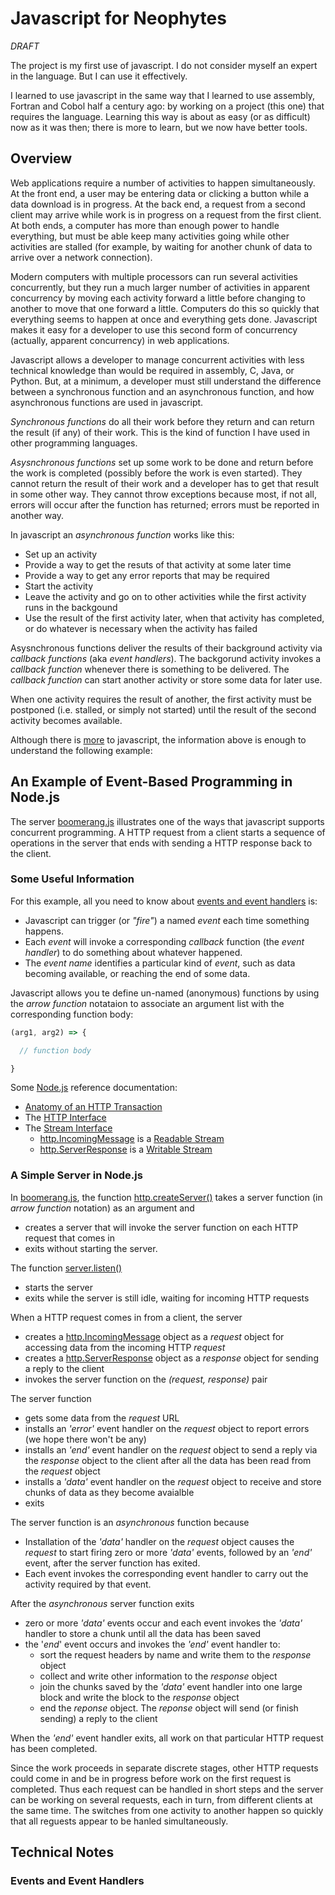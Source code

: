# Javascript for Neophytes

_DRAFT_

The project is my first use of javascript.  I do not consider myself an expert in the language.  But I can use it effectively.

I learned to use javascript in the same way that I learned to use assembly, Fortran and Cobol half a century ago: by working on a project (this one) that requires the language.  Learning this way is about as easy (or as difficult) now as it was then; there is more to learn, but we now have better tools.

## Overview

Web applications require a number of activities to happen simultaneously.  At the front end, a user may be entering data or clicking a button while a data download is in progress.  At the back end, a request from a second client may arrive while work is in progress on a request from the first client.  At both ends, a computer has more than enough power to handle everything, but must be able keep many activities going while other activities are stalled (for example, by waiting for another chunk of data to arrive over a network connection).

Modern computers with multiple processors can run several activities concurrently, but they run a much larger number of activities in apparent concurrency by moving each activity forward a little before changing to another to move that one forward a little.  Computers do this so quickly that everything seems to happen at once and everything gets done.  Javascript makes it easy for a developer to use this second form of concurrency (actually, apparent concurrency) in web applications.

Javascript allows a developer to manage concurrent activities with less technical knowledge than would be required in assembly, C, Java, or Python.  But, at a minimum, a developer must still understand the difference between a synchronous function and an asynchronous function, and how asynchronous functions are used in javascript.

_Synchronous functions_ do all their work before they return and can return the result (if any) of their work.  This is the kind of function I have used in other programming languages.

_Asysnchronous functions_ set up some work to be done and return before the work is completed (possibly before the work is even started).  They cannot return the result of their work and a developer has to get that result in some other way.  They cannot throw exceptions because most, if not all, errors will occur after the function has returned; errors must be reported in another way.

In javascript an _asynchronous function_ works like this:
* Set up an activity
* Provide a way to get the resuts of that activity at some later time
* Provide a way to get any error reports that may be required
* Start the activity
* Leave the activity and go on to other activities while the first activity runs in the backgound
* Use the result of the first activity later, when that activity has completed, or do whatever is necessary when the activity has failed

Asysnchronous functions deliver the results of their background activity via _callback functions_ (aka _event handlers_). The backgorund activity invokes a _callback function_ whenever there is something to be delivered.  The _callback function_ can start another activity or store some data for later use.

When one activity requires the result of another, the first activity must be postponed (i.e. stalled, or simply not started) until the result of the second activity becomes available.

Although there is [more](#technical-notes) to javascript, the information above is enough to understand the following example:

## An Example of Event-Based Programming in Node.js

The server [boomerang.js](boomerang.js) illustrates one of the ways that javascript supports concurrent programming.  A HTTP request from a client starts a sequence of operations in the server that ends with sending a HTTP response back to the client.

### Some Useful Information

For this example, all you need to know about [events and event handlers](#events-and-event-handlers) is:
* Javascript can trigger (or _"fire"_) a named _event_ each time something happens.
* Each _event_ will invoke a corresponding _callback_ function (the _event handler_) to do something about whatever happened.
* The _event name_ identifies a particular kind of _event_, such as data becoming available, or reaching the end of some data.

Javascript allows you te define un-named (anonymous) functions by using the _arrow function_ notataion to associate an argument list with the corresponding function body:

```javascript
(arg1, arg2) => {

  // function body

}
```
Some [Node.js](https://nodejs.org/) reference documentation:
* [Anatomy of an HTTP Transaction](https://nodejs.org/es/docs/guides/anatomy-of-an-http-transaction/)
* The [HTTP Interface](https://nodejs.org/api/http.html)
* The [Stream Interface](https://nodejs.org/api/stream.html)
  * [http.IncomingMessage](https://nodejs.org/api/http.html#http_class_http_incomingmessage) is a [Readable Stream](https://nodejs.org/api/stream.html#stream_readable_streams)
  * [http.ServerResponse](https://nodejs.org/api/http.html#http_class_http_serverresponse) is a [Writable Stream](https://nodejs.org/api/stream.html#stream_writable_streams)

### A Simple Server in Node.js

In [boomerang.js](boomerang.js), the function [http.createServer()](https://nodejs.org/api/http.html#http_http_createserver_options_requestlistener) takes a server function (in _arrow function_ notation) as an argument and
* creates a server that will invoke the server function on each HTTP request that comes in
* exits without starting the server.

The function [server.listen()](https://nodejs.org/api/http.html#http_server_listen)
* starts the server
* exits while the server is still idle, waiting for incoming HTTP requests

When a HTTP request comes in from a client, the server
* creates a [http.IncomingMessage](https://nodejs.org/api/http.html#http_class_http_incomingmessage) object as a _request_ object for accessing data from the incoming HTTP _request_
* creates a [http.ServerResponse](https://nodejs.org/api/http.html#http_class_http_serverresponse) object as a _response_ object for sending a reply to the client
* invokes the server function on the _(request, response)_ pair

The server function
* gets some data from the _request_ URL
* installs an _'error'_ event handler on the _request_ object to report errors (we hope there won't be any)
* installs an _'end'_ event handler on the _request_ object to send a reply via the _response_ object to the client after all the data has been read from the _request_ object
* installs a _'data'_ event handler on the _request_ object to receive and store chunks of data as they become avaialble
* exits

The server function is an _asynchronous_ function because
* Installation of the _'data'_ handler on the _request_ object causes the _request_ to start firing zero or more _'data'_ events, followed by an _'end'_ event, after the server function has exited.
* Each event invokes the corresponding event handler to carry out the activity required by that event.

After the _asynchronous_ server function exits
* zero or more _'data'_ events occur and each event invokes the _'data'_ handler to store a chunk until all the data has been saved
* the '_end_' event occurs and invokes the _'end'_ event handler to:
  * sort the request headers by name and write them to the _response_ object
  * collect and write other information to the _response_ object
  * join the chunks saved by the _'data'_ event handler into one large block and write the block to the _response_ object
  * end the _reponse_ object. The _reponse_ object will send (or finish sending) a reply to the client

When the _'end'_ event handler exits, all work on that particular HTTP request has been completed.

Since the work proceeds in separate discrete stages, other HTTP requests could come in and be in progress before work on the first request is completed.  Thus each request can be handled in short steps and the server can be working on several requests, each in turn, from different clients at the same time.  The switches from one activity to another happen so quickly that all reguests appear to be hanled simultaneously.

## Technical Notes

### Events and Event Handlers

